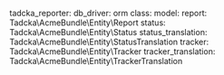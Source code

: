 tadcka_reporter:
    db_driver: orm
    class:
        model:
            report: Tadcka\AcmeBundle\Entity\Report
            status: Tadcka\AcmeBundle\Entity\Status
            status_translation: Tadcka\AcmeBundle\Entity\StatusTranslation
            tracker: Tadcka\AcmeBundle\Entity\Tracker
            tracker_translation: Tadcka\AcmeBundle\Entity\TrackerTranslation